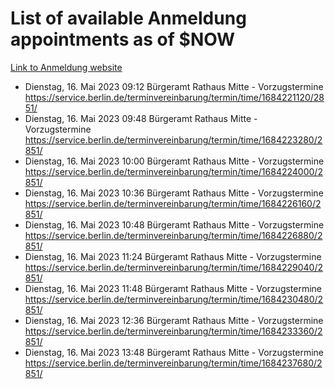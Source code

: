 # List of available Anmeldung appointments as of $NOW
[Link to Anmeldung website](https://service.berlin.de/terminvereinbarung/termin/tag.php?termin=1&anliegen[]=120686&dienstleisterlist=122210,122217,327316,122219,327312,122227,327314,122231,327346,122243,327348,122254,122252,329742,122260,329745,122262,329748,122271,327278,122273,327274,122277,327276,330436,122280,327294,122282,327290,122284,327292,122291,327270,122285,327266,122286,327264,122296,327268,150230,329760,122297,327286,122294,327284,122312,329763,122314,329775,122304,327330,122311,327334,122309,327332,317869,122281,327352,122279,329772,122283,122276,327324,122274,327326,122267,329766,122246,327318,122251,327320,122257,327322,122208,327298,122226,327300&herkunft=http%3A%2F%2Fservice.berlin.de%2Fdienstleistung%2F120686%2F)
- Dienstag, 16. Mai 2023 09:12 Bürgeramt Rathaus Mitte - Vorzugstermine https://service.berlin.de/terminvereinbarung/termin/time/1684221120/2851/
- Dienstag, 16. Mai 2023 09:48 Bürgeramt Rathaus Mitte - Vorzugstermine https://service.berlin.de/terminvereinbarung/termin/time/1684223280/2851/
- Dienstag, 16. Mai 2023 10:00 Bürgeramt Rathaus Mitte - Vorzugstermine https://service.berlin.de/terminvereinbarung/termin/time/1684224000/2851/
- Dienstag, 16. Mai 2023 10:36 Bürgeramt Rathaus Mitte - Vorzugstermine https://service.berlin.de/terminvereinbarung/termin/time/1684226160/2851/
- Dienstag, 16. Mai 2023 10:48 Bürgeramt Rathaus Mitte - Vorzugstermine https://service.berlin.de/terminvereinbarung/termin/time/1684226880/2851/
- Dienstag, 16. Mai 2023 11:24 Bürgeramt Rathaus Mitte - Vorzugstermine https://service.berlin.de/terminvereinbarung/termin/time/1684229040/2851/
- Dienstag, 16. Mai 2023 11:48 Bürgeramt Rathaus Mitte - Vorzugstermine https://service.berlin.de/terminvereinbarung/termin/time/1684230480/2851/
- Dienstag, 16. Mai 2023 12:36 Bürgeramt Rathaus Mitte - Vorzugstermine https://service.berlin.de/terminvereinbarung/termin/time/1684233360/2851/
- Dienstag, 16. Mai 2023 13:48 Bürgeramt Rathaus Mitte - Vorzugstermine https://service.berlin.de/terminvereinbarung/termin/time/1684237680/2851/
